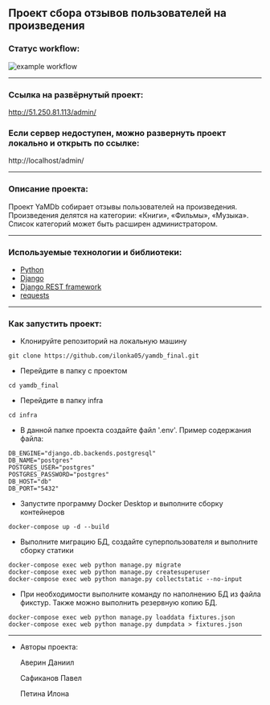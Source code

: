 ## Проект сбора отзывов пользователей на произведения


### Статус workflow:
![example workflow](https://github.com/ilonka05/yamdb_final/actions/workflows/yamdb_workflow.yml/badge.svg)

---

### Ссылка на развёрнутый проект:

http://51.250.81.113/admin/

### Если сервер недоступен, можно развернуть проект локально и открыть по ссылке:

http://localhost/admin/

---

### Описание проекта:

Проект YaMDb собирает отзывы пользователей на произведения.
Произведения делятся на категории: «Книги», «Фильмы», «Музыка».
Список категорий может быть расширен администратором.

---

### Используемые технологии и библиотеки:
* [Python](https://www.python.org/)
* [Django](https://pypi.org/project/Django/)
* [Django REST framework](https://pypi.org/project/djangorestframework/)
* [requests](https://pypi.org/project/requests/)

---

### Как запустить проект:

- Клонируйте репозиторий на локальную машину

```
git clone https://github.com/ilonka05/yamdb_final.git
```

- Перейдите в папку с проектом

```
cd yamdb_final
```

- Перейдите в папку infra

```
cd infra
```

- В данной папке проекта создайте файл '.env'. Пример содержания файла:

```
DB_ENGINE="django.db.backends.postgresql"
DB_NAME="postgres"
POSTGRES_USER="postgres"
POSTGRES_PASSWORD="postgres"
DB_HOST="db"
DB_PORT="5432"
```

- Запустите программу Docker Desktop и выполните сборку контейнеров

```
docker-compose up -d --build
```

- Выполните миграцию БД, создайте суперпользователя и выполните сборку статики

```
docker-compose exec web python manage.py migrate
docker-compose exec web python manage.py createsuperuser
docker-compose exec web python manage.py collectstatic --no-input
```

- При необходимости выполните команду по наполнению БД из файла фикстур. Также можно выполнить резервную копию БД.

```
docker-compose exec web python manage.py loaddata fixtures.json
docker-compose exec web python manage.py dumpdata > fixtures.json 
```

---

- Авторы проекта:

    Аверин Даниил

    Сафиканов Павел

    Петина Илона
